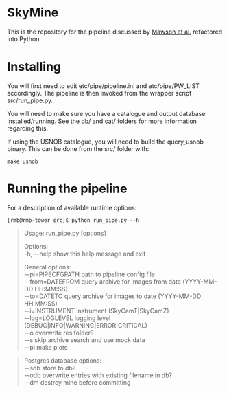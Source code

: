 SkyMine
=============

This is the repository for the pipeline discussed by 
[Mawson et al.](http://adsabs.harvard.edu/cgi-bin/bib_query?arXiv:1305.0573) 
refactored into Python.

# Installing

You will first need to edit etc/pipe/pipeline.ini and etc/pipe/PW\_LIST 
accordingly. The pipeline is then invoked from the wrapper 
script src/run_pipe.py. 

You will need to make sure you have a catalogue and output database 
installed/running. See the db/ and cat/ folders for more information regarding
this.

If using the USNOB catalogue, you will need to build the query_usnob binary. 
This can be done from the src/ folder with:

`make usnob`

# Running the pipeline

For a description of available runtime options:

`[rmb@rmb-tower src]$ python run_pipe.py --h`

> Usage: run_pipe.py [options]  
>  
> Options:  
>  -h, --help          show this help message and exit  
>  
>  General options:  
>    --pi=PIPECFGPATH  path to pipeline config file  
>    --from=DATEFROM   query archive for images from date (YYYY-MM-DD HH:MM:SS)  
>    --to=DATETO       query archive for images to date (YYYY-MM-DD HH:MM:SS)  
>    --i=INSTRUMENT    instrument (SkyCamT|SkyCamZ)  
>    --log=LOGLEVEL    logging level (DEBUG|INFO|WARNING|ERROR|CRITICAL)  
>    --o               overwrite res folder?  
>    --s               skip archive search and use mock data  
>    --pl              make plots  
  
>  Postgres database options:  
>    --sdb             store to db?  
>    --odb             overwrite entries with existing filename in db?  
>    --dm              destroy mine before committing  

